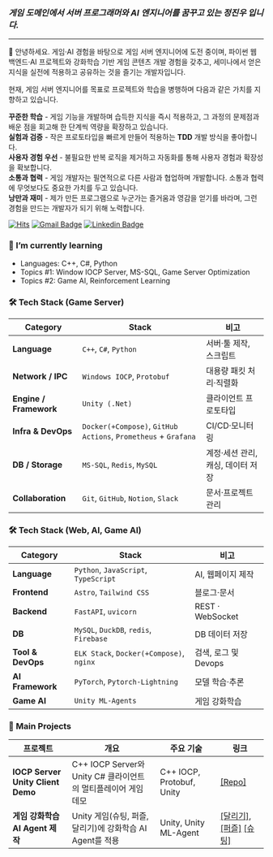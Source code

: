 ### _게임 도메인에서 서버 프로그래머와 AI 엔지니어를 꿈꾸고 있는 정진우 입니다._

---

👋 안녕하세요. 게임·AI 경험을 바탕으로 게임 서버 엔지니어에 도전 중이며, 파이썬 웹 백엔드‧AI 프로젝트와 강화학습 기반 게임 콘텐츠 개발 경험을 갖추고, 세미나에서 얻은 지식을 실전에 적용하고 공유하는 것을 즐기는 개발자입니다.


현재, 게임 서버 엔지니어를 목표로 프로젝트와 학습을 병행하며 다음과 같은 가치를 지향하고 있습니다.

**꾸준한 학습** - 게임 기능을 개발하며 습득한 지식을 즉시 적용하고, 그 과정의 문제점과 배운 점을 회고해 한 단계씩 역량을 확장하고 있습니다. <br/>
**실험과 검증** - 작은 프로토타입을 빠르게 만들어 적용하는 **TDD** 개발 방식을 좋아합니다. <br/>
**사용자 경험 우선** - 불필요한 반복 로직을 제거하고 자동화를 통해 사용자 경험과 확장성을 확보합니다. <br/>
**소통과 협력** - 게임 개발자는 필연적으로 다른 사람과 협업하며 개발합니다. 소통과 협력에 무엇보다도 중요한 가치를 두고 있습니다. <br/>
**낭만과 재미** - 제가 만든 프로그램으로 누군가는 즐거움과 영감을 얻기를 바라며, 그런 경험을 만드는 개발자가 되기 위해 노력합니다. <br/>

[![Hits](https://myhits.vercel.app/api/hit/https%3A%2F%2Fgithub.com%2Fwlsdn2749?color=green&label=Hits&size=small)](https://myhits.vercel.app)
[![Gmail Badge](https://img.shields.io/badge/-Gmail-d14836?style=flat-square&logo=Gmail&logoColor=white&link=mailto:jinwoo.jung.ai@gmail.com)](mailto:jinwoo.jung.ai@gmail.com)
[![Linkedin Badge](https://img.shields.io/badge/-LinkedIn-blue?style=flat-square&logo=Linkedin&logoColor=white&link=https://www.linkedin.com/in/serotina/)](https://www.linkedin.com/in/serotina/)
<!-- 개인 정보 -->
### 🌱 I’m currently learning
- Languages: C++, C#, Python
- Topics #1: Window IOCP Server, MS-SQL, Game Server Optimization
- Topics #2: Game AI, Reinforcement Learning


<!-- 기술 스택 Section -->

### 🛠️ Tech Stack (Game Server)
| Category | Stack | 비고 |
|-----------|-------|------|
| **Language** | `C++`, `C#`, `Python` | 서버‧툴 제작, 스크립트|
| **Network / IPC** | `Windows IOCP`, `Protobuf` | 대용량 패킷 처리·직렬화 |
| **Engine / Framework** | `Unity (.Net)` | 클라이언트 프로토타입 |
| **Infra & DevOps** | `Docker(+Compose)`, `GitHub Actions`, `Prometheus` + `Grafana` | CI/CD·모니터링 |
| **DB / Storage** | `MS-SQL`, `Redis`, `MySQL`| 계정·세션 관리, 캐싱, 데이터 저장 |
| **Collaboration** | `Git`, `GitHub`, `Notion`, `Slack` | 문서·프로젝트 관리 |


### 🛠️ Tech Stack (Web, AI, Game AI)
| Category | Stack | 비고 |
|-----------|-------|------|
| **Language** | `Python`, `JavaScript`, `TypeScript` | AI, 웹페이지 제작|
| **Frontend** | `Astro`, `Tailwind CSS` | 블로그·문서 |
| **Backend** | `FastAPI`, `uvicorn` | REST · WebSocket |
| **DB** | `MySQL`, `DuckDB`, `redis`, `Firebase` | DB 데이터 저장 |
| **Tool & DevOps** | `ELK Stack`, `Docker(+Compose)`, `nginx`| 검색, 로그 및 Devops |
| **AI Framework** | `PyTorch`, `Pytorch-Lightning` | 모델 학습·추론 |
| **Game AI** | `Unity ML-Agents` | 게임 강화학습 |



<!-- 프로젝트 Section -->
### 🌟 Main Projects
| 프로젝트 | 개요 | 주요 기술 | 링크 |
|----------|------|-----------|------|
| **IOCP Server Unity Client Demo** | C++ IOCP Server와 Unity C# 클라이언트의 멀티플레이어 게임 데모 | C++ IOCP, Protobuf, Unity | [[Repo]](https://github.com/wlsdn2749/iocp-server-unity-client-demo) |
| **게임 강화학습 AI Agent 제작** | Unity 게임(슈팅, 퍼즐, 달리기)에 강화학습 AI Agent를 적용 | Unity, Unity ML-Agent | [[달리기]](https://github.com/wlsdn2749/Kimchi-Run-AI), [[퍼즐]](https://github.com/wlsdn2749/unity-ml-agent-brickbreaker) [[슈팅]]() |

### 



